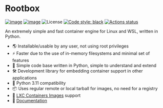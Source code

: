 # Rootbox

[![image](https://img.shields.io/pypi/v/rootbox.svg)](https://pypi.python.org/pypi/rootbox)
[![image](https://img.shields.io/pypi/pyversions/rootbox.svg)](https://pypi.python.org/pypi/rootbox)
![License](https://img.shields.io/github/license/joaompinto/rootbox?style=flat-square)
[![Code style: black](https://img.shields.io/badge/code%20style-black-000000.svg?style=flat-square)](https://github.com/ambv/black)
[![Actions status](https://github.com/joaompinto/rootbox/actions/workflows/ci.yaml/badge.svg
)](https://github.com/joaompinto/rootbox/actions)

An extremely simple and fast container engine for Linux and WSL, written in Python.

- 🌎 Installable/usable by any user, not using root privileges
- ⚡️ Faster due to the use of in-memory filesystems and minimal set of features
- 🐍 Simple code base written in Python, simple to understand and extend
- 🛠️ Development library for embedding container support in other applications
- 🤝 Python 3.11 compatibility
- 📦 Uses regular remote or local tarball for images, no need for a registry
- 🐧 [LXC Containers Images](https://images.linuxcontainers.org/) support
- 📖 [Documentation](docs/README.md)

